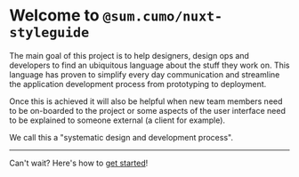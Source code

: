 # Welcome to `@sum.cumo/nuxt-styleguide`

The main goal of this project is to help designers, design ops and developers
to find an ubiquitous language about the stuff they work on.
This language has proven to simplify every day communication and streamline
the application development process from prototyping to deployment.

Once this is achieved it will also be helpful when new team members
need to be on-boarded to the project or some aspects of the user interface
need to be explained to someone external (a client for example).

We call this a "systematic design and development process".

---

Can't wait? Here's how to [get started](~/docs/getting-started)!
